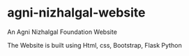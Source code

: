 # agni-nizhalgal-website
An Agni  Nizhalgal Foundation Website

The Website is built using Html, css, Bootstrap, Flask Python
